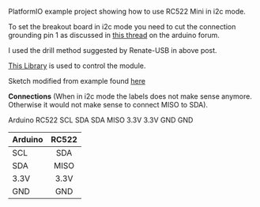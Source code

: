 PlatformIO example project showing how to use RC522 Mini in i2c mode. 

To set the breakout board in i2c mode you need to cut the connection grounding pin 1 as discussed in [this thread](https://forum.arduino.cc/index.php?topic=442750.0) on the arduino forum.

I used the drill method suggested by Renate-USB in above post. 

[This Library](https://github.com/arozcan/MFRC522-I2C-Library) is used to control the module.

Sketch modified from example found [here](https://www.teachmemicro.com/arduino-rfid-rc522-tutorial/)


**Connections**
(When in i2c mode the labels does not make sense anymore. Otherwise it would not make sense to connect MISO to SDA).

Arduino     RC522
SCL         SDA
SDA         MISO
3.3V        3.3V
GND         GND


| Arduino       | RC522         | 
| :-----------  | :----------:  | 
| SCL           | SDA           | 
| SDA           | MISO          |
| 3.3V          | 3.3V          |
| GND           | GND           | 

